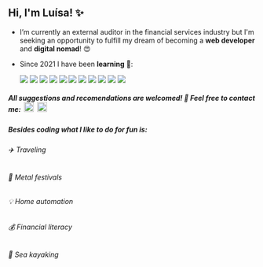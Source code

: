 ## Hi, I'm Luísa! ✨


- I’m currently an external auditor in the financial services industry but I'm seeking an opportunity to fulfill my dream of becoming a **web developer** and **digital nomad**! :heart_eyes:


- Since 2021 I have been **learning** 🌱:

     <img src="https://img.shields.io/badge/React-20232A?style=for-the-badge&logo=react&logoColor=white&color=black"/>
     
     <img src="https://img.shields.io/badge/React_Router-CA4245?style=for-the-badge&logo=react-router&logoColor=white&color=black"/>
     
     <img src="https://img.shields.io/badge/Redux-593D88?style=for-the-badge&logo=redux&logoColor=white&color=black"/>
     
     <img src="https://img.shields.io/badge/next.js-000000?style=for-the-badge&logo=nextdotjs&logoColor=white&color=black"/>
     
     <img src="https://img.shields.io/badge/TypeScript-007ACC?style=for-the-badge&logo=typescript&logoColor=white&color=black"/>
     
     <img src="https://img.shields.io/badge/JavaScript-323330?style=for-the-badge&logo=javascript&logoColor=white&color=black"/>
     
     <img src="https://img.shields.io/badge/HTML5-E34F26?style=for-the-badge&logo=html5&logoColor=white&color=black"/>
     
     <img src="https://img.shields.io/badge/CSS3-1572B6?style=for-the-badge&logo=css3&logoColor=white&color=black"/>
     
     <img src="https://img.shields.io/badge/Node.js-339933?style=for-the-badge&logo=nodedotjs&logoColor=white&color=black"/>
     
     <img src="https://img.shields.io/badge/MongoDB-4EA94B?style=for-the-badge&logo=mongodb&logoColor=white&color=black"/>
     
     <img src="https://img.shields.io/badge/Express.js-000000?style=for-the-badge&logo=express&logoColor=white&color=black"/>

##### All suggestions and recomendations are welcomed! 🙂 Feel free to contact me: &nbsp;[<img height="20" width="20" src="https://cdn4.iconfinder.com/data/icons/logos-brands-5/24/gmail-512.png"/>](mailto:algms.algms@gmail.com) &nbsp;[<img height="20" width="20" src="https://cdn1.iconfinder.com/data/icons/social-media-rounded-corners/512/Rounded_Linkedin2_svg-512.png"/>](https://linkedin.com/in/luisagmsantos)

##### Besides coding what I like to do for fun is:

######  :airplane:  Traveling

######  :metal: Metal festivals
 
######  :bulb:  Home automation
  
######  :moneybag:  Financial literacy
  
######  :rowboat: Sea kayaking
